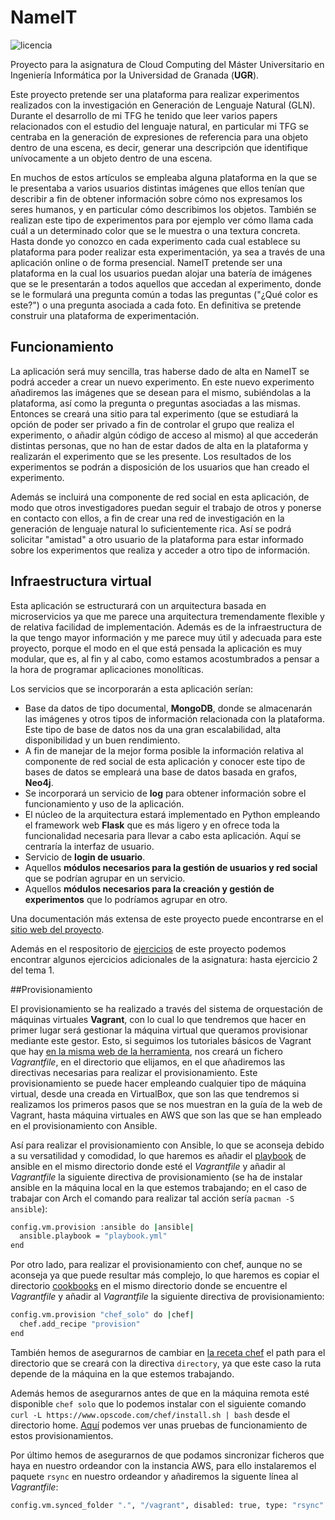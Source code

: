 # NameIT

![licencia](https://img.shields.io/badge/license-GPL%203.0-blue.svg)

Proyecto para la asignatura de Cloud Computing del Máster Universitario en Ingeniería Informática por la Universidad de Granada (**UGR**).

Este proyecto pretende ser una plataforma para realizar experimentos realizados con la investigación en Generación de Lenguaje Natural (GLN). Durante el desarrollo de mi TFG he tenido que leer varios papers relacionados con el estudio del lenguaje natural, en particular mi TFG se centraba en la generación de expresiones de referencia para una objeto dentro de una escena, es decir, generar una descripción que identifique unívocamente a un objeto dentro de una escena.

En muchos de estos artículos se empleaba alguna plataforma en la que se le presentaba a varios usuarios distintas imágenes que ellos tenían que describir a fin de obtener información sobre cómo nos expresamos los seres humanos, y en particular cómo describimos los objetos. También se realizan este tipo de experimentos para por ejemplo ver cómo llama cada cuál a un determinado color que se le muestra o una textura concreta. Hasta donde yo conozco en cada experimento cada cual establece su plataforma para poder realizar esta experimentación, ya sea a través de una aplicación online o de forma presencial. NameIT pretende ser una plataforma en la cual los usuarios puedan alojar una batería de imágenes que se le presentarán a todos aquellos que accedan al experimento, donde se le formulará una pregunta común a todas las preguntas ("¿Qué color es este?") o una pregunta asociada a cada foto. En definitiva se pretende construir una plataforma de experimentación.

## Funcionamiento

La aplicación será muy sencilla, tras haberse dado de alta en NameIT se podrá acceder a crear un nuevo experimento. En este nuevo experimento añadiremos las imágenes que se desean para el mismo, subiéndolas a la plataforma, así como la pregunta o preguntas asociadas a las mismas. Entonces se creará una sitio para tal experimento (que se estudiará la opción de poder ser privado a fin de controlar el grupo que realiza el experimento, o añadir algún código de acceso al mismo) al que accederán distintas personas, que no han de estar dados de alta en la plataforma y realizarán el experimento que se les presente. Los resultados de los experimentos se podrán a disposición de los usuarios que han creado el experimento.

Además se incluirá una componente de red social en esta aplicación, de modo que otros investigadores puedan seguir el trabajo de otros y ponerse en contacto con ellos, a fin de crear una red de investigación en la generación de lenguaje natural lo suficientemente rica. Así se podrá solicitar "amistad" a otro usuario de la plataforma para estar informado sobre los experimentos que realiza y acceder a otro tipo de información.

## Infraestructura virtual

Esta aplicación se estructurará con un arquitectura basada en microservicios ya que me parece una arquitectura tremendamente flexible y de relativa facilidad de implementación. Además es de la infraestructura de la que tengo mayor información y me parece muy útil y adecuada para este proyecto, porque el modo en el que está pensada la aplicación es muy modular, que es, al fin y al cabo, como estamos acostumbrados a pensar a la hora de programar aplicaciones monolíticas.

Los servicios que se incorporarán a esta aplicación serían:

- Base da datos de tipo documental, **MongoDB**, donde se almacenarán las imágenes y otros tipos de información relacionada con la plataforma. Este tipo de base de datos nos da una gran escalabilidad, alta disponibilidad y un buen rendimiento.
- A fin de manejar de la mejor forma posible la información relativa al componente de red social de esta aplicación y conocer este tipo de bases de datos se empleará una base de datos basada en grafos, **Neo4j**.
- Se incorporará un servicio de **log** para obtener información sobre el funcionamiento y uso de la aplicación.
- El núcleo de la arquitectura estará implementado en Python empleando el framework web **Flask** que es más ligero y en ofrece toda la funcionalidad necesaria para llevar a cabo esta aplicación. Aquí se centraría la interfaz de usuario.
- Servicio de **login de usuario**.
- Aquellos **módulos necesarios para la gestión de usuarios y red social** que se podrían agrupar en un servicio.
- Aquellos **módulos necesarios para la creación y gestión de experimentos** que lo podríamos agrupar en otro.

Una documentación más extensa de este proyecto puede encontrarse en el [sitio web del proyecto](https://griger.github.io/CC/).

Además en el respositorio de [ejercicios](https://github.com/Griger/Ejercicios-CC) de este proyecto podemos encontrar algunos ejercicios adicionales de la asignatura: hasta ejercicio 2 del tema 1.

##Provisionamiento

El provisionamiento se ha realizado a través del sistema de orquestación de máquinas virtuales **Vagrant**, con lo cual lo que tendremos que hacer en primer lugar será gestionar la máquina virtual que queramos provisionar mediante este gestor. Esto, si seguimos los tutoriales básicos de Vagrant que hay [en la misma web de la herramienta](https://www.vagrantup.com/docs/getting-started/), nos creará un fichero *Vagrantfile*, en el directorio que elijamos, en el que añadiremos las directivas necesarias para realizar el provisionamiento. Este provisionamiento se puede hacer empleando cualquier tipo de máquina virtual, desde una creada en VirtualBox, que son las que tendremos si realizamos los primeros pasos que se nos muestran en la guía de la web de Vagrant, hasta máquina virtuales en AWS que son las que se han empleado en el provisionamiento con Ansible.

Así para realizar el provisionamiento con Ansible, lo que se aconseja debido a su versatilidad y comodidad, lo que haremos es añadir el [playbook](provision/Ansible/playbook.yml) de ansible en el mismo directorio donde esté el *Vagrantfile* y añadir al *Vagrantfile* la siguiente directiva de provisionamiento (se ha de instalar ansible en la máquina local en la que estemos trabajando; en el caso de trabajar con Arch el comando para realizar tal acción sería `pacman -S ansible`):

```bash
config.vm.provision :ansible do |ansible|
  ansible.playbook = "playbook.yml"
end
```

Por otro lado, para realizar el provisionamiento con chef, aunque no se aconseja ya que puede resultar más complejo, lo que haremos es copiar el directorio [cookbooks](provision/Chef/cookbooks) en el mismo directorio donde se encuentre el *Vagrantfile* y añadir al *Vagrantfile* la siguiente directiva de provisionamiento:

```bash
config.vm.provision "chef_solo" do |chef|
  chef.add_recipe "provision"
end
```
También hemos de asegurarnos de cambiar en [la receta chef](provision/Chef/cookbooks/recipes/default.rb) el path para el directorio que se creará con la directiva `directory`, ya que este caso la ruta depende de la máquina en la que estemos trabajando.

Además hemos de asegurarnos antes de que en la máquina remota esté disponible `chef solo` que lo podemos instalar con el siguiente comando `curl -L https://www.opscode.com/chef/install.sh | bash` desde el directorio home. [Aquí](https://griger.github.io/CC/documentos/provisionamiento) podemos ver unas pruebas de funcionamiento de estos provisionamientos.

Por último hemos de asegurarnos de que podamos sincronizar ficheros que haya en nuestro ordeandor con la instancia AWS, para ello instalaremos el paquete `rsync` en nuestro ordeandor y añadiremos la siguente línea al *Vagrantfile*:

```bash
config.vm.synced_folder ".", "/vagrant", disabled: true, type: "rsync"
```
